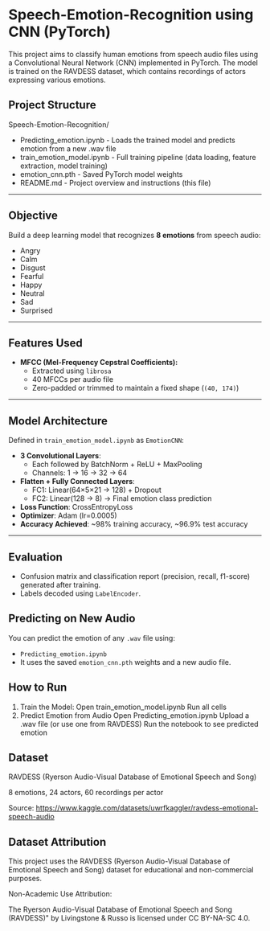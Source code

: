 # Speech-Emotion-Recognition using CNN (PyTorch)
This project aims to classify human emotions from speech audio files using a Convolutional Neural Network (CNN) implemented in PyTorch. The model is trained on the RAVDESS dataset, which contains recordings of actors expressing various emotions.
## Project Structure
Speech-Emotion-Recognition/
- Predicting_emotion.ipynb - Loads the trained model and predicts emotion from a new .wav file
- train_emotion_model.ipynb - Full training pipeline (data loading, feature extraction, model training)
- emotion_cnn.pth - Saved PyTorch model weights
- README.md - Project overview and instructions (this file)
---

## Objective

Build a deep learning model that recognizes **8 emotions** from speech audio:
- Angry
- Calm
- Disgust
- Fearful
- Happy
- Neutral
- Sad
- Surprised

---

## Features Used

- **MFCC (Mel-Frequency Cepstral Coefficients):**
  - Extracted using `librosa`
  - 40 MFCCs per audio file
  - Zero-padded or trimmed to maintain a fixed shape (`(40, 174)`)

---

## Model Architecture

Defined in `train_emotion_model.ipynb` as `EmotionCNN`:
- **3 Convolutional Layers**:
  - Each followed by BatchNorm + ReLU + MaxPooling
  - Channels: 1 → 16 → 32 → 64
- **Flatten + Fully Connected Layers**:
  - FC1: Linear(64×5×21 → 128) + Dropout
  - FC2: Linear(128 → 8) → Final emotion class prediction
- **Loss Function**: CrossEntropyLoss
- **Optimizer**: Adam (lr=0.0005)
- **Accuracy Achieved**: ~98% training accuracy, ~96.9% test accuracy

---

## Evaluation

- Confusion matrix and classification report (precision, recall, f1-score) generated after training.
- Labels decoded using `LabelEncoder`.

## Predicting on New Audio

You can predict the emotion of any `.wav` file using:
- `Predicting_emotion.ipynb`
- It uses the saved `emotion_cnn.pth` weights and a new audio file.

## How to Run
1. Train the Model:
Open train_emotion_model.ipynb
Run all cells
2. Predict Emotion from Audio
Open Predicting_emotion.ipynb
Upload a .wav file (or use one from RAVDESS)
Run the notebook to see predicted emotion

## Dataset
RAVDESS (Ryerson Audio-Visual Database of Emotional Speech and Song)

8 emotions, 24 actors, 60 recordings per actor

Source: https://www.kaggle.com/datasets/uwrfkaggler/ravdess-emotional-speech-audio

## Dataset Attribution
This project uses the RAVDESS (Ryerson Audio-Visual Database of Emotional Speech and Song) dataset for educational and non-commercial purposes.

Non-Academic Use Attribution:

The Ryerson Audio-Visual Database of Emotional Speech and Song (RAVDESS)" by Livingstone & Russo is licensed under CC BY-NA-SC 4.0.
